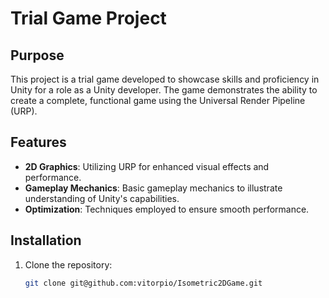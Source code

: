 # Trial Game Project

## Purpose
This project is a trial game developed to showcase skills and proficiency in Unity for a role as a Unity developer. The game demonstrates the ability to create a complete, functional game using the Universal Render Pipeline (URP).

## Features
- **2D Graphics**: Utilizing URP for enhanced visual effects and performance.
- **Gameplay Mechanics**: Basic gameplay mechanics to illustrate understanding of Unity's capabilities.
- **Optimization**: Techniques employed to ensure smooth performance.

## Installation
1. Clone the repository:
   ```bash
   git clone git@github.com:vitorpio/Isometric2DGame.git
